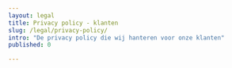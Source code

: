 ```yaml
---
layout: legal
title: Privacy policy - klanten
slug: /legal/privacy-policy/
intro: "De privacy policy die wij hanteren voor onze klanten"
published: 0

---
```

